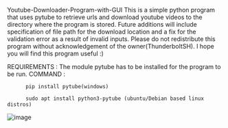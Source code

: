 Youtube-Downloader-Program-with-GUI
This is a simple python program that uses pytube to retrieve urls and download youtube videos to the directory where the program is stored.
Future additions will include specification of file path for the download location and a fix for the validation error as a result of invalid inputs.
Please do not redistribute this program without acknowledgement of the owner(ThunderboltSH).
I hope you will find this program useful :)

REQUIREMENTS : The module pytube has to be installed for the program to be run.
COMMAND : 

          pip install pytube(windows)

          sudo apt install python3-pytube (ubuntu/Debian based linux distros)
          
   
![image](https://user-images.githubusercontent.com/74146327/119103492-4db58080-ba2c-11eb-84c7-04f95e9cede5.png)

